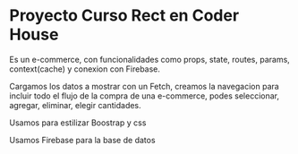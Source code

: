 # Proyecto Curso Rect en Coder House

Es un e-commerce, con funcionalidades como props, state, routes, params, context(cache) y conexion con Firebase.

Cargamos los datos a mostrar con un Fetch, creamos la navegacion para incluir todo el flujo de la compra de una e-commerce, podes seleccionar, agregar, eliminar, elegir cantidades.

Usamos para estilizar Boostrap y css

Usamos Firebase para la base de datos